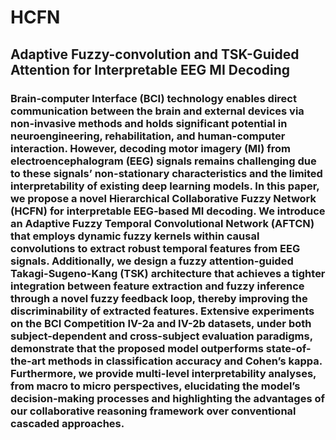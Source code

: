 # HCFN
## Adaptive Fuzzy-convolution and TSK-Guided Attention for Interpretable EEG MI Decoding
### Brain-computer Interface (BCI) technology enables direct communication between the brain and external devices via non-invasive methods and holds significant potential in neuroengineering, rehabilitation, and human-computer interaction. However, decoding motor imagery (MI) from electroencephalogram (EEG) signals remains challenging due to these signals’ non-stationary characteristics and the limited interpretability of existing deep learning models. In this paper, we propose a novel Hierarchical Collaborative Fuzzy Network (HCFN) for interpretable EEG‑based MI decoding. We introduce an Adaptive Fuzzy Temporal Convolutional Network (AFTCN) that employs dynamic fuzzy kernels within causal convolutions to extract robust temporal features from EEG signals. Additionally, we design a fuzzy attention-guided Takagi-Sugeno-Kang (TSK) architecture that achieves a tighter integration between feature extraction and fuzzy inference through a novel fuzzy feedback loop, thereby improving the discriminability of extracted features. Extensive experiments on the BCI Competition IV-2a and IV-2b datasets, under both subject-dependent and cross-subject evaluation paradigms, demonstrate that the proposed model outperforms state-of-the-art methods in classification accuracy and Cohen’s kappa. Furthermore, we provide multi-level interpretability analyses, from macro to micro perspectives, elucidating the model’s decision-making processes and highlighting the advantages of our collaborative reasoning framework over conventional cascaded approaches.
